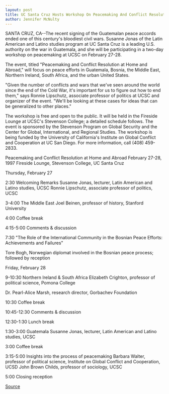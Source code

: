 ```yaml
---
layout: post
title: UC Santa Cruz Hosts Workshop On Peacemaking And Conflict Resolution
author: Jennifer McNulty
---
```


SANTA CRUZ, CA--The recent signing of the Guatemalan peace accords ended  one of this century's bloodiest civil wars. Susanne Jonas of the Latin  American and Latino studies program at UC Santa Cruz is a leading U.S.  authority on the war in Guatemala, and she will be participating in a two-day  workshop on peacemaking at UCSC on February 27-28.

The event, titled "Peacemaking and Conflict Resolution at Home and  Abroad," will focus on peace efforts in Guatemala, Bosnia, the Middle East,  Northern Ireland, South Africa, and the urban United States.

"Given the number of conflicts and wars that we've seen around the  world since the end of the Cold War, it's important for us to figure out how to  end them," says Ronnie Lipschutz, associate professor of politics at UCSC and  organizer of the event. "We'll be looking at these cases for ideas that can be  generalized to other places."

The workshop is free and open to the public. It will be held in the  Fireside Lounge at UCSC's Stevenson College; a detailed schedule follows. The  event is sponsored by the Stevenson Program on Global Security and the Center  for Global, International, and Regional Studies. The workshop is being funded  by the University of California's Institute on Global Conflict and Cooperation  at UC San Diego. For more information, call (408) 459-2833.

Peacemaking and Conflict Resolution at Home and Abroad February 27-28, 1997 Fireside Lounge, Stevenson College, UC Santa Cruz

Thursday, February 27

2:30 Welcoming Remarks  Susanne Jonas, lecturer, Latin American and Latino studies, UCSC  Ronnie Lipschutz, associate professor of politics, UCSC

3-4:00 The Middle East Joel Beinen, professor of history, Stanford University

4:00 Coffee break

4:15-5:00 Comments & discussion

7:30 "The Role of the International Community in the Bosnian Peace  Efforts: Achievements and Failures"

Tore Bogh, Norwegian diplomat involved in the Bosnian peace  process; followed by reception

Friday, February 28

9-10:30 Northern Ireland & South Africa Elizabeth Crighton, professor of political science, Pomona  College

Dr. Pearl-Alice Marsh, research director, Gorbachev Foundation

10:30  Coffee break

10:45-12:30 Comments & discussion

12:30-1:30 Lunch break

1:30-3:00 Guatemala  Susanne Jonas, lecturer, Latin American and Latino studies, UCSC

3:00 Coffee break

3:15-5:00 Insights into the process of peacemaking Barbara Walter, professor of political science, Institute on  Global Conflict and Cooperation, UCSD John Brown Childs, professor of sociology, UCSC

5:00 Closing reception

[Source](http://www1.ucsc.edu/news_events/press_releases/archive/96-97/02-97/020697-UCSC_hosts_workshop.html "Permalink to 020697-UCSC_hosts_workshop")